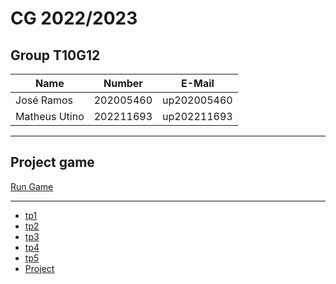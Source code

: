 # CG 2022/2023

## Group T10G12
| Name             | Number    | E-Mail             |
| ---------------- | --------- | ------------------ |
| José Ramos       | 202005460 | up202005460        |
| Matheus Utino    | 202211693 | up202211693        |

----

## Project game

[Run Game](https://jozeramos.github.io/WebCGF/Project/)

----

  - [tp1](tp1/README.md)
  - [tp2](tp2/README.md)
  - [tp3](tp3/README.md)
  - [tp4](tp4/README.md)
  - [tp5](tp5/README.md)
  - [Project](proj/README.md)
